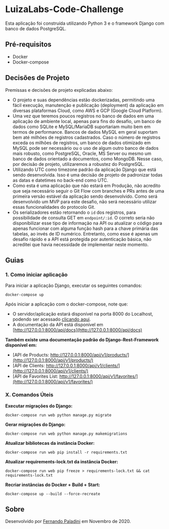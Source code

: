 # LuizaLabs-Code-Challenge

Esta aplicação foi construída utilizando Python 3 e o framework Django com banco de dados PostgreSQL. 

## Pré-requisitos

- Docker
- Docker-compose

## Decisões de Projeto

Premissas e decisões de projeto explicadas abaixo:

- O projeto e suas dependências estão dockerizadas, permitindo uma fácil execução, manutenção e publicação (deployment) da aplicação em diversas plataformas Cloud, como AWS e GCP (Google Cloud Platform).
- Uma vez que teremos poucos registros no banco de dados em uma aplicação de ambiente local, apenas para fins do desafio, um banco de dados como SQLite e MySQL/MariaDB suportariam muito bem em termos de performance. Bancos de dados MySQL em geral suportam bem até milhões de registros cadastrados. Caso o número de registros exceda os milhões de registros, um banco de dados otimizado em MySQL pode ser necessário ou o uso de algum outro banco de dados mais robusto, como PostgreSQL, Oracle, MS Server ou mesmo um banco de dados orientado a documentos, como MongoDB. Nesse caso, por decisão de projeto, utilizaremos a robustez do PostgreSQL.
- Utilizando UTC como timezone padrão da aplicação Django que está sendo desenvolvida. Isso é uma decisão de projeto de padronizar todas as datas e datetimes no back-end como UTC.
- Como esta é uma aplicação que não estará em Produção, não acredito que seja necessário seguir o Git Flow com branches e PRs antes de uma primeira versão estável da aplicação sendo desenvolvido. Como será desenvolvido um MVP para este desafio, não será necessário utilizar essas funcionalidades do protocolo Git.
- Os serializadores estão retornando o `id` dos registros, para possibilidade de consulta GET em `endpoint/:id`. O correto seria não disponibilizar esse tipo de informação na API ou atualizar o código para apenas funcionar com alguma função hash para a chave primária das tabelas, ao invés de ID numérico. Entretanto, como esse é apenas um desafio rápido e a API está protegida por autenticação básica, não acreditei que havia necessidade de implementar neste momento.

## Guias


### 1. Como iniciar aplicação

Para iniciar a aplicação Django, executar os seguintes comandos:

```
docker-compose up
```

Após iniciar a aplicação com o docker-compose, note que:

- O servidor/aplicação estará disponível na porta 8000 do Localhost, podendo ser acessado [clicando aqui](127.0.0.1:8000/).
- A documentação da API está disponível em [http://127.0.0.1:8000/api/docs](http://127.0.0.1:8000/api/docs)


**Também existe uma documentação padrão do Django-Rest-Framework disponível em:**

- [API de Products: http://127.0.0.1:8000/api/v1/products/](http://127.0.0.1:8000/api/v1/products/)
- [API de Clients: http://127.0.0.1:8000/api/v1/clients/](http://127.0.0.1:8000/api/v1/clients/)
- [API de Favorites List: http://127.0.0.1:8000/api/v1/favorites/](http://127.0.0.1:8000/api/v1/favorites/)

### X. Comandos Úteis

**Executar migrações do Django:**

```
docker-compose run web python manage.py migrate
```

**Gerar migrações do Django:**

```
docker-compose run web python manage.py makemigrations
```

**Atualizar bibliotecas da instância Docker:**

```
docker-compose run web pip install -r requirements.txt
```

**Atualizar requirements-lock.txt da instância Docker:**

```
docker-compose run web pip freeze > requirements-lock.txt && cat requirements-lock.txt
```

**Recriar instâncias do Docker + Build + Start:**

```
docker-compose up --build --force-recreate
```

## Sobre

Desenvolvido por [Fernando Paladini](https://github.com/paladini) em Novembro de 2020.